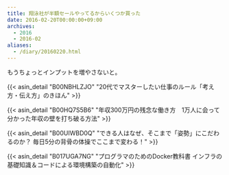 ```yaml
---
title: 翔泳社が半額セールやってるからいくつか買った
date: 2016-02-20T00:00:00+09:00
archives:
  - 2016
  - 2016-02
aliases:
  - /diary/20160220.html
---
```

もうちょっとインプットを増やさないと。

{{< asin_detail "B00NBHLZJO" "20代でマスターしたい仕事のルール「考え方・伝え方」のきほん" >}}

{{< asin_detail "B00HQ7S5B6" "年収300万円の残念な働き方　1万人に会って分かった年収の壁を打ち破る方法" >}}

{{< asin_detail "B00UIWBD0Q" "できる人はなぜ、そこまで「姿勢」にこだわるのか？ 毎日5分の背骨の体操でここまで変わる！" >}}

{{< asin_detail "B017UGA7NG" "プログラマのためのDocker教科書 インフラの基礎知識＆コードによる環境構築の自動化" >}}
